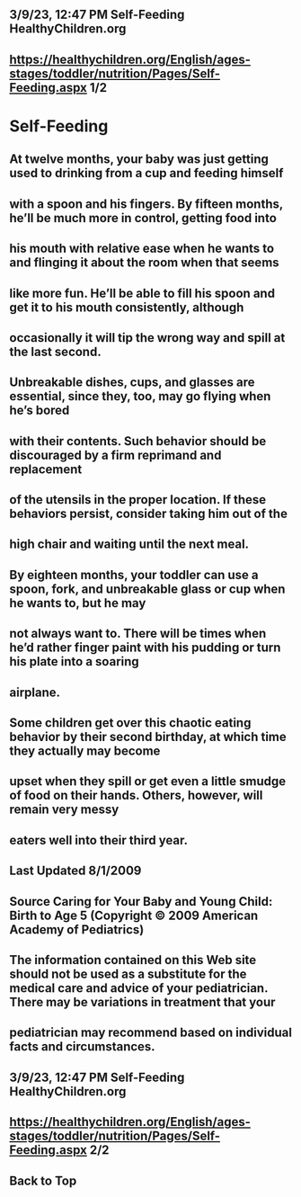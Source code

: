 ## 3/9/23, 12:47 PM Self-Feeding HealthyChildren.org 

## https://healthychildren.org/English/ages-stages/toddler/nutrition/Pages/Self-Feeding.aspx 1/2 

# Self-Feeding 

## At twelve months, your baby was just getting used to drinking from a cup and feeding himself 

## with a spoon and his fingers. By fifteen months, he’ll be much more in control, getting food into 

## his mouth with relative ease when he wants to and flinging it about the room when that seems 

## like more fun. He’ll be able to fill his spoon and get it to his mouth consistently, although 

## occasionally it will tip the wrong way and spill at the last second. 

## Unbreakable dishes, cups, and glasses are essential, since they, too, may go flying when he’s bored 

## with their contents. Such behavior should be discouraged by a firm reprimand and replacement 

## of the utensils in the proper location. If these behaviors persist, consider taking him out of the 

## high chair and waiting until the next meal. 

## By eighteen months, your toddler can use a spoon, fork, and unbreakable glass or cup when he wants to, but he may 

## not always want to. There will be times when he’d rather finger paint with his pudding or turn his plate into a soaring 

## airplane. 

## Some children get over this chaotic eating behavior by their second birthday, at which time they actually may become 

## upset when they spill or get even a little smudge of food on their hands. Others, however, will remain very messy 

## eaters well into their third year. 

## Last Updated 8/1/2009 

## Source Caring for Your Baby and Young Child: Birth to Age 5 (Copyright © 2009 American Academy of Pediatrics) 

## The information contained on this Web site should not be used as a substitute for the medical care and advice of your pediatrician. There may be variations in treatment that your 

## pediatrician may recommend based on individual facts and circumstances. 


## 3/9/23, 12:47 PM Self-Feeding HealthyChildren.org 

## https://healthychildren.org/English/ages-stages/toddler/nutrition/Pages/Self-Feeding.aspx 2/2 

## Back to Top 


